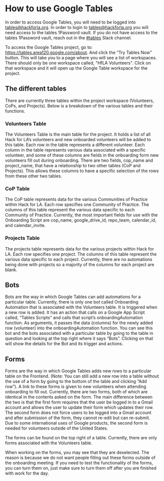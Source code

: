 # How to use Google Tables

In order to access Google Tables, you will need to be logged into tables@hackforla.org. In order to login to tables@hackforla.org you will need access to the tables 1Password vault. If you do not have access to the tables 1Password vault, reach out in the [#tables](https://app.slack.com/client/T04502KQX/C02LPQXUWJ0) Slack channel.

To access the Google Tables project, go to: https://tables.area120.google.com/about. And click the “Try Tables Now” button. This will take you to a page where you will see a list of workspaces. There should only be one workspace called, "HfLA Volunteers". Click on that workspace and it will open up the Google Table workspace for the project.

## The different tables

There are currently three tables within the project workspace (Volunteers, CoPs, and Projects). Below is a breakdown of the various tables and their functions.

### Volunteers Table

The Volunteers Table is the main table for the project. It holds a list of all Hack for LA’s volunteers and new onboarded volunteers will be added to this table. Each row in the table represents a different volunteer. Each column in the table represents various data associated with a specific volunteer, and some of these columns are fields in the onboarding form new volunteers fill out during onboarding. There are two fields, cop_name and project_name, that have a relationship to two other tables (CoP and Projects). This allows these columns to have a specific selection of the rows from these other two tables.

### CoP Table

The CoP table represents data for the various Communities of Practice within Hack for LA. Each row specifies one Community of Practice. The columns of this table represent the various data specific to each Community of Practice. Currently, the most important fields for use with the Onboarding Script are cop_name, google_drive_id, repo_team, calendar_id, and calendar_invite.

### Projects Table

The projects table represents data for the various projects within Hack for LA. Each row specifies one project. The columns of this table represent the various data specific to each project. Currently, there are no automations being done with projects so a majority of the columns for each project are blank.

## Bots

Bots are the way in which Google Tables can add automations for a particular table. Currently, there is only one bot called Onboarding Automation that is associated with the Volunteers table. It is triggered when a new row is added. It has an action that calls on a Google App Script called, “Tables Scripts” and calls that script’s onboardingAutomation function. As arguments, it passes the data (columns) for the newly added row (volunteer) into the onboardingAutomation function. You can see this bot and the bots associated with a particular table by going to the table in question and looking at the top right where it says “Bots”. Clicking on that will show the details for the Bot and its trigger and actions.

## Forms

Forms are the way in which Google Tables adds new rows to a particular table on the Frontend.
(Note: You can still add a new row into a table without the use of a form by going to the bottom of the table and clicking “Add row”). A link to these forms is given to new volunteers when attending onboarding to fill out. Currently, there are two forms, both of which are identical in the contents asked on the form. The main difference between the two is that the first form requires that the user be logged in to a Gmail account and allows the user to update their form which updates their row. The second form does not force users to be logged into a Gmail account and after submission of the form, they cannot re-edit but can re-submit. Due to some international uses of Google products, the second form is needed for volunteers outside of the United States.

The forms can be found on the top right of a table. Currently, there are only forms associated with the Volunteers table.

When working on the forms, you may see that they are deselected. The reason is because we do not want people filling out these forms outside of the onboarding meeting. If you need to test the functionality of the forms, you can turn them on, just make sure to turn them off after you are finished with work for the day.
